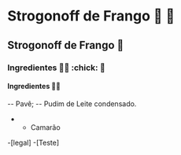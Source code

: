 # Strogonoff de Frango :chicken: :woman:
## Strogonoff de Frango :chicken:
### Ingredientes :man_cook: :chick: :man:
#### Ingredientes :man_cook:

-- Pavê;
-- Pudim de Leite condensado.
- - Camarão

-[legal]
-[Teste]

